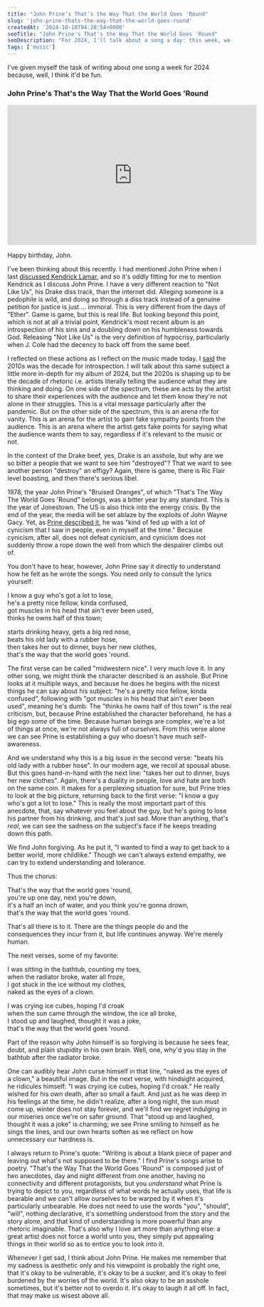 ```yaml
---
title: "John Prine's That's the Way That the World Goes 'Round"
slug: 'john-prine-thats-the-way-that-the-world-goes-round'
createdAt: '2024-10-10T04:28:54+0000'
seoTitle: "John Prine's That's the Way That the World Goes 'Round"
seoDescription: "For 2024, I'll talk about a song a day: this week, we're talking about John Prine's That's the Way That the World Goes 'Round."
tags: ['music']
---
```


I've given myself the task of writing about one song a week for 2024 because, well, I think it'd be fun.

### John Prine's That's the Way That the World Goes 'Round

<iframe width="560" height="315" src="https://www.youtube.com/embed/ZogciFl-udY?si=QNL6KjUOKsWjLztp" title="YouTube video player" frameborder="0" allow="accelerometer; autoplay; clipboard-write; encrypted-media; gyroscope; picture-in-picture; web-share" referrerpolicy="strict-origin-when-cross-origin" allowfullscreen></iframe>

Happy birthday, John.

I've been thinking about this recently. I had mentioned John Prine when I last [discussed Kendrick Lamar](/kendrick-miles-morale-big-steppers), and so it's oddly fitting for me to mention Kendrick as I discuss John Prine. I have a very different reaction to "Not Like Us", his Drake diss track, than the internet did. Alleging someone is a pedophile is wild, and doing so through a diss track instead of a genuine petition for justice is just ... immoral. This is very different from the days of "Ether". Game is game, but this is real life. But looking beyond this point, which is not at all a trivial point, Kendrick's most recent album is an introspection of his sins and a doubling down on his humbleness towards God. Releasing "Not Like Us" is the very definition of hypocrisy, particularly when J. Cole had the decency to back off from the same beef.

I reflected on these actions as I reflect on the music made today. I [said](/favorite-albums-2010s) the 2010s was the decade for introspection. I will talk about this same subject a little more in-depth for my album of 2024, but the 2020s is shaping up to be the decade of rhetoric i.e. artists literally telling the audience what they are thinking and doing. On one side of the spectrum, these are acts by the artist to share their experiences with the audience and let them know they're not alone in their struggles. This is a vital message particularly after the pandemic. But on the other side of the spectrum, this is an arena rife for vanity. This is an arena for the artist to gain fake sympathy points from the audience. This is an arena where the artist gets fake points for saying what the audience wants them to say, regardless if it's relevant to the music or not.

In the context of the Drake beef, yes, Drake is an asshole, but why are we so bitter a people that we want to see him "destroyed"? That we want to see another person "destroy" an effigy? Again, there is game, there is Ric Flair level boasting, and then there's serious libel.

1978, the year John Prine's "Bruised Oranges", of which "That's The Way The World Goes 'Round" belongs, was a bitter year by any standard. This is the year of Jonestown. The US is also thick into the energy crisis. By the end of the year, the media will be set ablaze by the exploits of John Wayne Gacy. Yet, as [Prine described it](https://en.wikipedia.org/wiki/Bruised_Orange#Composition), he was "kind of fed up with a lot of cynicism that I saw in people, even in myself at the time." Because cynicism, after all, does not defeat cynicism, and cynicism does not suddenly throw a rope down the well from which the despairer climbs out of.

You don't have to hear, however, John Prine say it directly to understand how he felt as he wrote the songs. You need only to consult the lyrics yourself:

I know a guy who's got a lot to lose,<br/>
he's a pretty nice fellow, kinda confused,<br/>
got muscles in his head that ain't ever been used,<br/>
thinks he owns half of this town;<br/>

starts drinking heavy, gets a big red nose,<br/>
beats his old lady with a rubber hose,<br/>
then takes her out to dinner, buys her new clothes,<br/>
that's the way that the world goes 'round.

The first verse can be called "midwestern nice". I very much love it. In any other song, we might think the character described is an asshole. But Prine looks at it multiple ways, and because he does he begins with the nicest things he can say about his subject: "he's a pretty nice fellow, kinda confused", following with "got muscles in his head that ain't ever been used", meaning he's dumb. The "thinks he owns half of this town" is the real criticism, but, because Prine established the character beforehand, he has a big ego _some_ of the time. Because human beings are complex, we're a lot of things at once, we're not always full of ourselves. From this verse alone we can see Prine is establishing a guy who doesn't have much self-awareness.

And we understand why this is a big issue in the second verse: "beats his old lady with a rubber hose". In our modern age, we recoil at spousal abuse. But this goes hand-in-hand with the next line: "takes her out to dinner, buys her new clothes". Again, there's a duality in people, love and hate are both on the same coin. It makes for a perplexing situation for sure, but Prine tries to look at the big picture, returning back to the first verse: "I know a guy who's got a lot to lose." This is really the most important part of this anecdote, that, say whatever you feel about the guy, but he's going to lose his partner from his drinking, and that's just sad. More than anything, that's _real_, we can see the sadness on the subject's face if he keeps treading down this path.

We find John forgiving. As he put it, "I wanted to find a way to get back to a better world, more childlike." Though we can't always extend empathy, we can try to extend understanding and tolerance.

Thus the chorus:

That's the way that the world goes 'round,<br/>
you're up one day, next you're down,<br/>
it's a half an inch of water, and you think you're gonna drown,<br/>
that's the way that the world goes 'round.

That's all there is to it. There are the things people do and the consequences they incur from it, but life continues anyway. We're merely human.

The next verses, some of my favorite:

I was sitting in the bathtub, counting my toes,<br/>
when the radiator broke, water all froze,<br/>
I got stuck in the ice without my clothes,<br/>
naked as the eyes of a clown.

I was crying ice cubes, hoping I'd croak<br/>
when the sun came through the window, the ice all broke,<br/>
I stood up and laughed, thought it was a joke,<br/>
that's the way that the world goes 'round.

Part of the reason why John himself is so forgiving is because he sees fear, doubt, and plain stupidity in his own brain. Well, one, why'd you stay in the bathtub after the radiator broke.

One can audibly hear John curse himself in that line, "naked as the eyes of a clown," a beautiful image. But in the next verse, with hindsight acquired, he ridicules himself: "I was crying ice cubes, hoping I'd croak." He really wished for his own death, after so small a fault. And just as he was deep in his feelings at the time, he didn't realize, after a long night, the sun must come up, winter does not stay forever, and we'll find we regret indulging in our miseries once we're on safer ground. That "stood up and laughed, thought it was a joke" is charming; we see Prine smiling to himself as he sings the lines, and our own hearts soften as we reflect on how unnecessary our hardness is.

I always return to Prine's quote: "Writing is about a blank piece of paper and leaving out what's not supposed to be there." I find Prine's songs arise to poetry. "That's the Way That the World Goes 'Round" is composed just of two anecdotes, day and night different from one another, having no connectivity and different protagonists, but you _understand_ what Prine is trying to depict to you, regardless of what words he actually uses, that life is bearable and we can't allow ourselves to be warped by it when it's particularly unbearable. He does not need to use the words "you", "should", "will", nothing declarative, it's something understood from the story and the story alone, and that kind of understanding is more powerful than any rhetoric imaginable. That's also why I love art more than anything else: a great artist does not force a world unto you, they simply put appealing things in their world so as to entice you to look into it.

Whenever I get sad, I think about John Prine. He makes me remember that my sadness is aesthetic only and his viewpoint is probably the right one, that it's okay to be vulnerable, it's okay to be a sucker, and it's okay to feel burdened by the worries of the world. It's also okay to be an asshole sometimes, but it's better not to overdo it. It's okay to laugh it all off. In fact, that may make us wisest above all.
